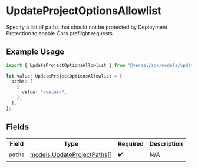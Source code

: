 # UpdateProjectOptionsAllowlist

Specify a list of paths that should not be protected by Deployment Protection to enable Cors preflight requests

## Example Usage

```typescript
import { UpdateProjectOptionsAllowlist } from "@vercel/sdk/models/updateprojectop.js";

let value: UpdateProjectOptionsAllowlist = {
  paths: [
    {
      value: "<value>",
    },
  ],
};
```

## Fields

| Field                                                          | Type                                                           | Required                                                       | Description                                                    |
| -------------------------------------------------------------- | -------------------------------------------------------------- | -------------------------------------------------------------- | -------------------------------------------------------------- |
| `paths`                                                        | [models.UpdateProjectPaths](../models/updateprojectpaths.md)[] | :heavy_check_mark:                                             | N/A                                                            |